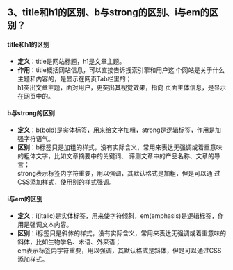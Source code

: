 ## 3、title和h1的区别、b与strong的区别、i与em的区别？
#### title和h1的区别
- **定义**：title是网站标题，h1是文章主题。  
- **作用**：title概括网站信息，可以直接告诉搜索引擎和用户这 个网站是关于什么主题和内容的，是显示在网页Tab栏里的；  
    h1突出文章主题，面对用户，更突出其视觉效果，指向 页面主体信息，是显示在网页中的。

#### b与strong的区别
- **定义**：b(bold)是实体标签，用来给文字加粗，strong是逻辑标签，作用是加强字符语气。  
- **区别**：b标签只是加粗的样式，没有实际含义，常用来表达无强调或着重意味的粗体文字，比如文章摘要中的关键词、 评测文章中的产品名称、文章的导言；  
    strong表示标签内字符重要，用以强调，其默认格式是加粗，但是可以通 过CSS添加样式，使用别的样式强调。

#### i与em的区别
- **定义**：i(italic)是实体标签，用来使字符倾斜，em(emphasis)是逻辑标签，作用是强调文本内容。  
- **区别**：i标签只是斜体的样式，没有实际含义，常用来表达无强调或着重意味的斜体，比如生物学名、术语、外来语；  
    em表示标签内字符重要，用以强调，其默认格式是斜体，但是可以通过CSS添加样式。